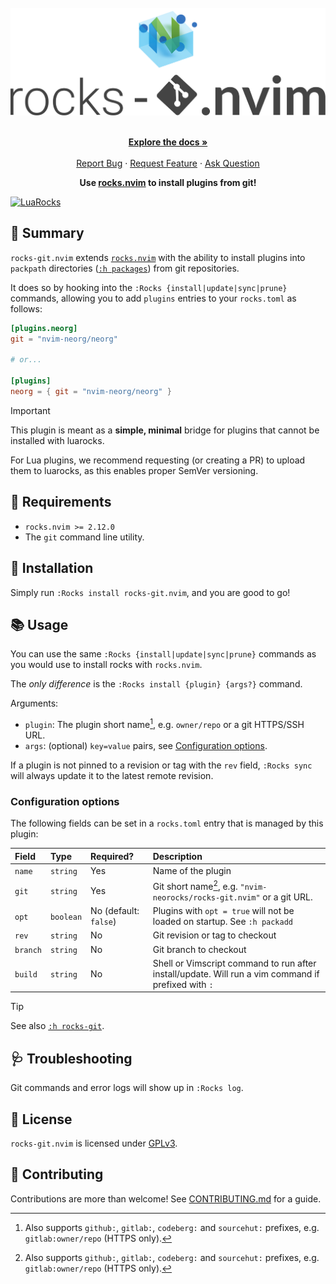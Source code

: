 <!-- markdownlint-disable -->
<br />
<div align="center">
  <a href="https://github.com/nvim-neorocks/rocks-git.nvim">
    <img src="./rocks-header.svg" alt="rocks-git.nvim">
  </a>
  <p align="center">
    <br />
    <a href="./doc/rocks-git.txt"><strong>Explore the docs »</strong></a>
    <br />
    <br />
    <a href="https://github.com/nvim-neorocks/rocks-git.nvim/issues/new?assignees=&labels=bug">Report Bug</a>
    ·
    <a href="https://github.com/nvim-neorocks/rocks-git.nvim/issues/new?assignees=&labels=enhancement">Request Feature</a>
    ·
    <a href="https://github.com/nvim-neorocks/rocks.nvim/discussions/new?category=q-a">Ask Question</a>
  </p>
  <p>
    <strong>
      Use <a href="https://github.com/nvim-neorocks/rocks.nvim/">rocks.nvim</a> to install plugins from git!
    </strong>
  </p>
</div>
<!-- markdownlint-restore -->

[![LuaRocks][luarocks-shield]][luarocks-url]

## :star2: Summary

`rocks-git.nvim` extends [`rocks.nvim`](https://github.com/nvim-neorocks/rocks-git.nvim)
with the ability to install plugins into `packpath` directories ([`:h packages`](https://neovim.io/doc/user/repeat.html#packages))
from git repositories.

It does so by hooking into the `:Rocks {install|update|sync|prune}` commands,
allowing you to add `plugins` entries to your `rocks.toml` as follows:

```toml
[plugins.neorg]
git = "nvim-neorg/neorg"

# or...

[plugins]
neorg = { git = "nvim-neorg/neorg" }
```

> [!IMPORTANT]
>
> This plugin is meant as a **simple, minimal** bridge for plugins that cannot
> be installed with luarocks.
>
> For Lua plugins, we recommend requesting (or creating a PR)
> to upload them to luarocks, as this enables proper SemVer versioning.

## :pencil: Requirements

- `rocks.nvim >= 2.12.0`
- The `git` command line utility.

## :hammer: Installation

Simply run `:Rocks install rocks-git.nvim`,
and you are good to go!

## :books: Usage

You can use the same `:Rocks {install|update|sync|prune}` commands as you would
use to install rocks with `rocks.nvim`.

The *only difference* is the `:Rocks install {plugin} {args?}` command.

Arguments:

- `plugin`: The plugin short name[^1], e.g. `owner/repo` or a git HTTPS/SSH URL.
- `args`: (optional) `key=value` pairs, see [Configuration options](#configuration-options).

If a plugin is not pinned to a revision or tag with the `rev` field,
`:Rocks sync` will always update it to the latest remote revision.

### Configuration options

The following fields can be set in a `rocks.toml` entry
that is managed by this plugin:

| Field    | Type      | Required?             | Description                                                                                          |
|:--       |:--        |:--                    |:--                                                                                                   |
| `name`   | `string`  | Yes                   | Name of the plugin                                                                                   |
| `git`    | `string`  | Yes                   | Git short name[^1], e.g. `"nvim-neorocks/rocks-git.nvim"` or a git URL.                              |
| `opt`    | `boolean` | No (default: `false`) | Plugins with `opt = true` will not be loaded on startup. See `:h packadd`                            |
| `rev`    | `string`  | No                    | Git revision or tag to checkout                                                                      |
| `branch` | `string`  | No                    | Git branch to checkout                                                                               |
| `build`  | `string`  | No                    | Shell or Vimscript command to run after install/update. Will run a vim command if prefixed with `:`  |

[^1]: Also supports `github:`, `gitlab:`, `codeberg:` and `sourcehut:` prefixes, e.g. `gitlab:owner/repo` (HTTPS only).

> [!TIP]
>
> See also [`:h rocks-git`](./doc/rocks-git.txt).

## :stethoscope: Troubleshooting

Git commands and error logs will show up in `:Rocks log`.

## :book: License

`rocks-git.nvim` is licensed under [GPLv3](./LICENSE).

## :green_heart: Contributing

Contributions are more than welcome!
See [CONTRIBUTING.md](./CONTRIBUTING.md) for a guide.

[luarocks-shield]: https://img.shields.io/luarocks/v/neorocks/rocks-git.nvim?logo=lua&color=purple&style=for-the-badge
[luarocks-url]: https://luarocks.org/modules/neorocks/rocks-git.nvim
